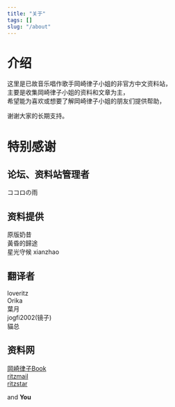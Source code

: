 ```yaml
---
title: "关于"
tags: []
slug: "/about"
---
```

# 介绍
这里是已故音乐唱作歌手岡崎律子小姐的非官方中文资料站，  
主要是收集岡崎律子小姐的资料和文章为主，  
希望能为喜欢或想要了解岡崎律子小姐的朋友们提供帮助，   　 

谢谢大家的长期支持。


# 特别感谢

## 论坛、资料站管理者  
ココロの雨  

## 资料提供
原版奶昔  
黃昏的歸途  
星光守候
xianzhao

## 翻译者
loveritz  
Orika  
葉月  
jogfi2002(镜子)  
貓总  

## 资料网
[岡崎律子Book](http://www.ne.jp/asahi/okazaki/book/)  
[ritzmail](http://ritzmail.nk2.org/)  
[ritzstar](http://www.ritzstar.jp/)

and **You**
